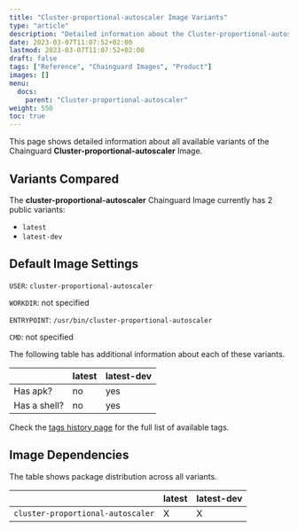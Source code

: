 ```yaml
---
title: "Cluster-proportional-autoscaler Image Variants"
type: "article"
description: "Detailed information about the Cluster-proportional-autoscaler Chainguard Image variants"
date: 2023-03-07T11:07:52+02:00
lastmod: 2023-03-07T11:07:52+02:00
draft: false
tags: ["Reference", "Chainguard Images", "Product"]
images: []
menu:
  docs:
    parent: "Cluster-proportional-autoscaler"
weight: 550
toc: true
---
```


This page shows detailed information about all available variants of the Chainguard **Cluster-proportional-autoscaler** Image.

## Variants Compared
The **cluster-proportional-autoscaler** Chainguard Image currently has 2 public variants: 

- `latest`
- `latest-dev`

## Default Image Settings
`USER`:		`cluster-proportional-autoscaler`

`WORKDIR`:	not specified

`ENTRYPOINT`:	`/usr/bin/cluster-proportional-autoscaler`

`CMD`:		not specified

The following table has additional information about each of these variants.

|              | latest | latest-dev |
|--------------|--------|------------|
| Has apk?     | no     | yes        |
| Has a shell? | no     | yes        |

Check the [tags history page](/chainguard/chainguard-images/reference/cluster-proportional-autoscaler/tags_history/) for the full list of available tags.
## Image Dependencies
The table shows package distribution across all variants.

|                                   | latest | latest-dev |
|-----------------------------------|--------|------------|
| `cluster-proportional-autoscaler` | X      | X          |
